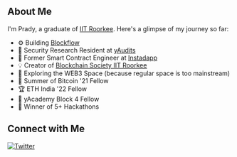 ## About Me

I'm Prady, a graduate of [IIT Roorkee](https://www.iitr.ac.in/). Here's a glimpse of my journey so far:

- ⚙️ Building [Blockflow](https://blockflow.network/)
- 💼 Security Research Resident at [yAudits](https://yaudits.dev/)
- 🔭 Former Smart Contract Engineer at [Instadapp](https://instadapp.io/)
- 💡 Creator of [Blockchain Society IIT Roorkee](https://blocsoc.iitr.ac.in)
- 🌱 Exploring the WEB3 Space (because regular space is too mainstream)
- 🌟 Summer of Bitcoin '21 Fellow
- 🏆 ETH India '22 Fellow
- 🚀 yAcademy Block 4 Fellow
- 🏅 Winner of 5+ Hackathons

## Connect with Me 
[![Twitter](https://img.shields.io/badge/Twitter-1DA1F2?style=for-the-badge&logo=twitter&logoColor=white&link=https://twitter.com/prady_v)](https://twitter.com/prady_v) 

<!--
## Connect with Me

[![Github Badge](http://img.shields.io/badge/-Github-black?style=flat-square&logo=github&link=https://github.com/pradyuman-verma/)](https://github.com/pradyuman-verma/) 
[![Linkedin Badge](https://img.shields.io/badge/-LinkedIn-blue?style=flat-square&logo=Linkedin&logoColor=white&link=https://www.linkedin.com/in/pradyuman-verma/)](https://www.linkedin.com/in/pradyuman-verma/)
[![Hackerrank Badge](https://img.shields.io/badge/-Hackerrank-2EC866?style=flat-square&logo=HackerRank&logoColor=white&link=https://www.hackerrank.com/pradyumnverma27)](https://www.hackerrank.com/pradyumnverma27)
[![Gmail Badge](https://img.shields.io/badge/-Gmail-d14836?style=flat-square&logo=Gmail&logoColor=white&link=mailto:pradyumnverma27@gmail.com)](mailto:pradyumnverma27@gmail.com)
[![GeeksforGeeks Badge](https://img.shields.io/badge/-GeeksforGeeks-0F9D58?style=flat-square&logo=GeeksforGeeks&logoColor=white&link=https://auth.geeksforgeeks.org/user/pradyf/)](https://auth.geeksforgeeks.org/user/pradyf/)
-->
